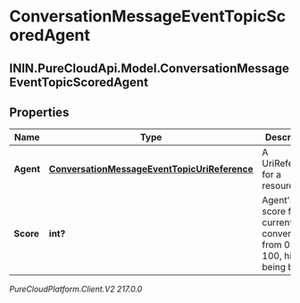 # ConversationMessageEventTopicScoredAgent

## ININ.PureCloudApi.Model.ConversationMessageEventTopicScoredAgent

## Properties

|Name | Type | Description | Notes|
|------------ | ------------- | ------------- | -------------|
| **Agent** | [**ConversationMessageEventTopicUriReference**](ConversationMessageEventTopicUriReference) | A UriReference for a resource | [optional] |
| **Score** | **int?** | Agent&#39;s score for the current conversation, from 0 - 100, higher being better | [optional] |



_PureCloudPlatform.Client.V2 217.0.0_

